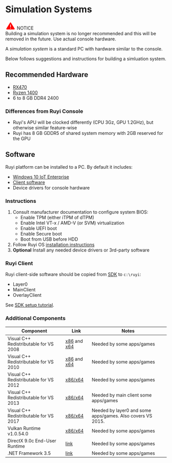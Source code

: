 # Simulation Systems

![](/docs/img/warning.png) NOTICE  
Building a simulation system is no longer recommended and this will be removed in the future.  Use actual console hardware.

A _simulation system_ is a standard PC with hardware similar to the console.

Below follows suggestions and instructions for building a simluation system.

## Recommended Hardware

- [RX470](http://www.amd.com/en-us/products/graphics/radeon-rx-series/radeon-rx-470)
- [Ryzen 1400](https://www.amd.com/en/products/cpu/amd-ryzen-5-1400)
- 6 to 8 GB DDR4 2400

### Differences from Ruyi Console

- Ruyi's APU will be clocked differently (CPU 3Gz, GPU 1.2GHz), but otherwise similar feature-wise
- Ruyi has 8 GB GDDR5 of shared system memory with 2GB reserved for the GPU

## Software

Ruyi platform can be installed to a PC.  By default it includes:

- [Windows 10 IoT Enterprise](os.md)
- [Client software](layer0.md)
- Device drivers for console hardware

### Instructions

1. Consult manufacturer documentation to configure system BIOS:
    - Enable TPM (either iTPM of dTPM)
    - Enable Intel VT-x / AMD-V (or SVM) virtualization
    - Enable UEFI boot
    - Enable Secure boot
    - Boot from USB before HDD
1. Follow Ruyi OS [installation instructions](os.md#Installation)
1. __Optional__  Install any needed device drivers or 3rd-party software

### Ruyi Client

Ruyi client-side software should be copied from [SDK](sdk.md) to `c:\ruyi`:

- Layer0
- MainClient
- OverlayClient

See [SDK setup tutorial](../tutorials/setup.md).

### Additional Components

| Component | Link | Notes
|-|-|-
Visual C++ Redistributable for VS 2008 | [x86](https://www.microsoft.com/en-us/download/details.aspx?id=29) and [x64](https://www.microsoft.com/en-us/download/details.aspx?id=15336) | Needed by some apps/games
Visual C++ Redistributable for VS 2010 | [x86](https://www.microsoft.com/en-us/download/details.aspx?id=5555) and [x64](https://www.microsoft.com/en-us/download/details.aspx?id=14632) | Needed by some apps/games
Visual C++ Redistributable for VS 2012 | [x86/x64](https://www.microsoft.com/en-us/download/details.aspx?id=30679) | Needed by some apps/games
Visual C++ Redistributable for VS 2013 | [x86/x64](https://www.microsoft.com/en-us/download/details.aspx?id=40784) | Needed by main client some apps/games
Visual C++ Redistributable for VS 2017 | [x86/x64](https://go.microsoft.com/fwlink/?LinkId=746572) | Needed by layer0 and some apps/games.  Also covers VS 2015.
Vulkan Runtime v1.0.54.0 | [x86/x64](https://vulkan.lunarg.com/sdk/home) | Needed by some apps/games
DirectX 9.0c End-User Runtime | [link](https://www.microsoft.com/en-us/download/details.aspx?id=34429) | Needed by some apps/games
.NET Framework 3.5 | [link](https://www.microsoft.com/en-us/download/details.aspx?id=22) | Needed by some apps/games
